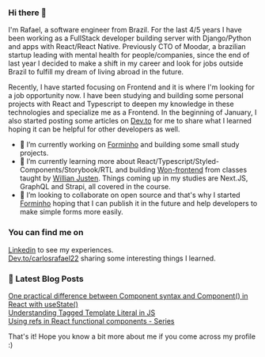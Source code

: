 ### Hi there 👋

I'm Rafael, a software engineer from Brazil. For the last 4/5 years I have been working as a FullStack developer building server with Django/Python and apps with React/React Native. Previously CTO of Moodar, a brazilian startup leading with mental health for people/companies, since the end of last year I decided to make a shift in my career and look for jobs outside Brazil to fulfill my dream of living abroad in the future.

Recently, I have started focusing on Frontend and it is where I'm looking for a job opportunity now. I have been studying and building some personal projects with React and Typescript to deepen my knowledge in these technologies and specialize me as a Frontend. In the beginning of January, I also started posting some articles on [Dev.to](https://dev.to/carlosrafael22) for me to share what I learned hoping it can be helpful for other developers as well.

- 🔭 I’m currently working on [Forminho](https://github.com/CarlosRafael22/forminho) and building some small study projects.
- 🌱 I’m currently learning more about React/Typescript/Styled-Components/Storybook/RTL and building [Won-frontend](https://github.com/CarlosRafael22/won-frontend) from classes taught by [Willian Justen](https://github.com/willianjusten). Things coming up in my studies are Next.JS, GraphQL and Strapi, all covered in the course.
- 👯 I’m looking to collaborate on open source and that's why I started [Forminho](https://github.com/CarlosRafael22/forminho) hoping that I can publish it in the future and help developers to make simple forms more easily.

### You can find me on
[Linkedin](https://www.linkedin.com/in/carlos-rafael-leit%C3%A3o-a71672110/) to see my experiences. <br>
[Dev.to/carlosrafael22](https://dev.to/carlosrafael22) sharing some interesting things I learned. <br>

### 📕 Latest Blog Posts
[One practical difference between Component syntax and Component() in React with useState()](https://dev.to/carlosrafael22/one-practical-difference-between-component-syntax-and-component-in-react-with-usestate-3pjd) <br>
[Understanding Tagged Template Literal in JS](https://dev.to/carlosrafael22/understanding-tagged-template-literal-in-js-49p7) <br>
[Using refs in React functional components - Series](https://dev.to/carlosrafael22/series/10683)

That's it! Hope you know a bit more about me if you come across my profile :)
<!---
- 🤔 I’m looking for help with ...
- 💬 Ask me about ...
- 📫 How to reach me: ...
- 😄 Pronouns: ...
- ⚡ Fun fact: ...
--->
